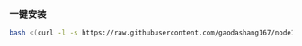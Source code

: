 ### 一键安装

```bash
bash <(curl -l -s https://raw.githubusercontent.com/gaodashang167/node1/refs/heads/main/test.sh)
```
